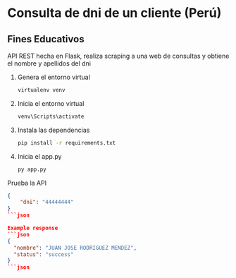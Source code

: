 # Consulta de dni de un cliente (Perú)
## Fines Educativos
API REST hecha en Flask, realiza scraping a una web de consultas y obtiene el nombre y apellidos del dni

1. Genera el entorno virtual
    ```bash
    virtualenv venv

2. Inicia el entorno virtual
    ```bash
    venv\Scripts\activate

3. Instala las dependencias
    ```bash
    pip install -r requirements.txt

4. Inicia el app.py
    ```bash
    py app.py

Prueba la API
```json
{
    "dni": "44444444"
}
```json

Example response
```json
{
  "nombre": "JUAN JOSE RODRIGUEZ MENDEZ",
  "status": "success"
}
```json
